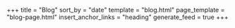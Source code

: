 +++
title = "Blog"
sort_by = "date"
template = "blog.html"
page_template = "blog-page.html"
insert_anchor_links = "heading"
generate_feed = true
+++
